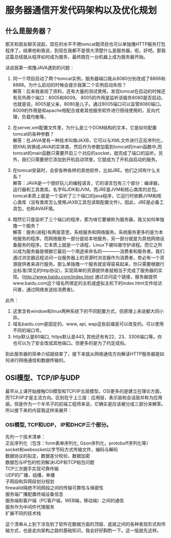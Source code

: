 # 服务器通信开发代码架构以及优化规划

## 什么是服务器？

那天和朋友聊天说起，现在的水平不用tomcat跑项目也可以单独撸HTTP服务打包程序了。结果他和我说，到现在我都不是很大清楚什么是服务器。呃，好吧。那我这篇总结就从程序如何成为服务，最终跑在一台机器上成为服务器开始。

话说我第一周撸JAVA遇到的问题：
1. 同一个项目启动了两个tomcat实例，服务器端口我从8080分别改成了8866和8888。为什么启动的时候会提示我第二个实例启动失败？  
解答：后来我查阅了资料，还有大量的测试使用，发现tomcat在启动的时候还有另外两个端口：8005和8009。
8005的作用是监听该服务8080是否启动，也就是说，8005是父亲，8080是儿子。通过8005端口可以监管8080端口。
8009的作用是和apache相配合或者其他服务软件进行搭线使用的，反向代理，负载均衡等。

2. 在server.xml配置文件里，为什么是三个DOM结构的文本，它是如何配置tomcat的各种参数？  
解答：在JAVA里有一种技术叫做JAXB，它可以与XML文件进行正反序列化，把XML转换成JAVA的实体类，然后作为参数加载到tomcat的main函数中,而tomcat的main函数只需要开启三个对应的socket，就完成了端口的监听。另外，我们只需要把它添加到开机启动项里，它就成为了开机自启动的服务。

3. 在tomcat安装时，会安各种各样的其他软件，比如JRE。他们之间有什么关系？  
解答：JAVA是一个很好玩儿的编程语言，它的语言包有三个部分：编译器，运行器和工具类库。名字叫JDK和JVM。而JRE是JVM和核心类库的总包。tomcat本质上就是一个监听了三个端口的java程序，它运行时依赖JVM和核心类库（没有类库怎么使用JAXB工具包读取配置文件）。因此，JRE是必备工具包，也称AVA环境。

4. 既然它只是监听了三个端口的程序，那为啥它要被称为服务器，我又如何单独撸一个服务？  
解答：服务(进程)有两层意思，系统服务和网络服务。系统服务更多的是为本地服务的程序。而网络服务一部分是给本地服务，另一部分就是为其他网络设备服务的程序。它本质上就是一个进程，Linux下被叫做守护进程。而它之所以成为服务器是根据它最后一个用途来命名的————消费者和服务者。我们通过浏览器远程访问一台服务器上的资源时浏览器作为消费者，势必有一个资源提供者来进行服务。那么单独撸一个服务就变得容易起来，你只需要根据行业标准(常见的http协议)，实现简单的资源提供者就相当于完成了服务器的实现。(http://www.baidu.com/index.html 通过访问这个链接，服务器提供www.baidu.com这个域名所绑定的主机或虚拟主机下的index.html文件给访问者，通过网络发送给消费者)。

此外：
1. 这里含有window和linux两种系统下的不同配置方式，但原理上来说都大同小异。
2. 域名baidu.com是固定的，www, api, wap这些前缀是可以改变的。可以使用不同的端口号。
3. http默认是80端口, https默认是443, 其他还有有22、23、3306端口等。你也可以为了安全改成其他端口。但更多的是为了约定成俗。

到此服务器的简单介绍就结束了，接下来就从网络通信方向解读HTTP服务器是如何进行网络通信和数据传输的。

## OSI模型、TCP/IP与UDP

最早从上课开始接触OSI模型和TCP/IP五层模型。OSI更多的是建立在理论方面，而TCP/IP才是主流方向。区别在于上三层：应用层，表示层和会话层并称为应用层。但是作为一个半吊子的前端工程师来说，它确实是应该被分成三部分来解答。所以接下来的内容我这样来展开：  

### OSI模型, TCP和UDP， IP和DHCP三个部分。

先列一个技术清单：  
正反序列化（包含：form表单序列化, Gson序列化，protobuff序列化等）  
socket和websocket以字节码方式传输文件，编码与解码  
数据协议的拟定，数据差分校验，数据加密  
数据包与IP包的检测解决UDP和TCP粘包问题  
TCP三次握手实现可靠传输  
UDP的广播，组播，单播  
子网段和异网段划分规划  
firewalld隔绝不同网段之间的传输可靠性与保密性  
服务端广播配置终端设备信息  
服务端和客户端（PC客户端，WEB端，移动端）之间的通信  
服务作为中间件代理服务  
扩展不同的技术栈  

这个清单从上到下涉及到了软件在数据方面的顶层、底层之间的各种表现形式和传输方式，也是走向架构之路的基础知识。我会好好斟酌一下。这一版就先这样。
